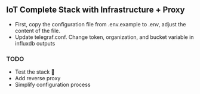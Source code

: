 ## IoT Complete Stack with Infrastructure + Proxy

- First, copy the configuration file from .env.example to .env, adjust the content of the file.
- Update telegraf.conf. Change token, organization, and bucket variable in influxdb outputs

### TODO
- Test the stack 🤣
- Add reverse proxy
- Simplify configuration process